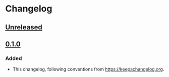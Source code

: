 # Changelog

## [Unreleased]

## [0.1.0]

### Added

- This changelog, following conventions from
  <https://keepachangelog.org>.

[Unreleased]: https://gitlab.inria.fr/paclido/sp4/compare/felics-ae-v0.1.0...master
[0.1.0]: https://gitlab.inria.fr/paclido/sp4/tags/felics-ae-v0.1.0
